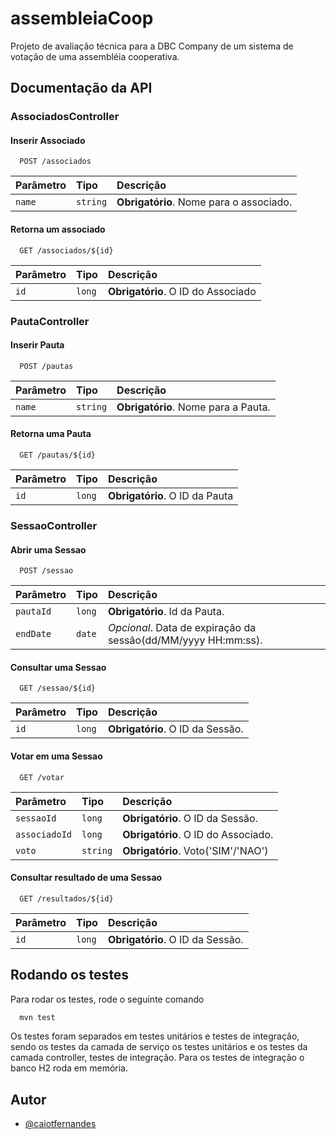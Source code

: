
# assembleiaCoop
Projeto de avaliação técnica para a DBC Company de um sistema de votação de uma assembléia cooperativa.



## Documentação da API

### AssociadosController

#### Inserir Associado

```http
  POST /associados
```

| Parâmetro   | Tipo       | Descrição                           |
| :---------- | :--------- | :---------------------------------- |
| `name` | `string` | **Obrigatório**. Nome para o associado. |

#### Retorna um associado

```http
  GET /associados/${id}
```

| Parâmetro   | Tipo       | Descrição                                   |
| :---------- | :--------- | :------------------------------------------ |
| `id`      | `long` | **Obrigatório**. O ID do Associado |

### PautaController

#### Inserir Pauta

```http
  POST /pautas
```

| Parâmetro   | Tipo       | Descrição                           |
| :---------- | :--------- | :---------------------------------- |
| `name` | `string` | **Obrigatório**. Nome para a Pauta. |

#### Retorna uma Pauta

```http
  GET /pautas/${id}
```

| Parâmetro   | Tipo       | Descrição                                   |
| :---------- | :--------- | :------------------------------------------ |
| `id`      | `long` | **Obrigatório**. O ID da Pauta |


### SessaoController

#### Abrir uma Sessao

```http
  POST /sessao
```

| Parâmetro   | Tipo       | Descrição                           |
| :---------- | :--------- | :---------------------------------- |
| `pautaId` | `long` | **Obrigatório**. Id da Pauta. |
| `endDate` | `date` | *Opcional*. Data de expiração da sessão(dd/MM/yyyy HH:mm:ss). |

#### Consultar uma Sessao

```http
  GET /sessao/${id}
```

| Parâmetro   | Tipo       | Descrição                                   |
| :---------- | :--------- | :------------------------------------------ |
| `id`      | `long` | **Obrigatório**. O ID da Sessão. |

#### Votar em uma Sessao

```http
  GET /votar
```

| Parâmetro   | Tipo       | Descrição                                   |
| :---------- | :--------- | :------------------------------------------ |
| `sessaoId`      | `long` | **Obrigatório**. O ID da Sessão. |
| `associadoId`      | `long` | **Obrigatório**. O ID do Associado. |
| `voto`      | `string` | **Obrigatório**. Voto('SIM'/'NAO') |

#### Consultar resultado de uma Sessao

```http
  GET /resultados/${id}
```

| Parâmetro   | Tipo       | Descrição                                   |
| :---------- | :--------- | :------------------------------------------ |
| `id`      | `long` | **Obrigatório**. O ID da Sessão. |



## Rodando os testes

Para rodar os testes, rode o seguinte comando

```bash
  mvn test
```

Os testes foram separados em testes unitários e testes de integração, sendo os testes da camada de serviço os testes unitários e os testes da camada controller, testes de integração.
Para os testes de integração o banco H2 roda em memória.


## Autor

- [@caiotfernandes](https://www.github.com/caiotfernandes)


